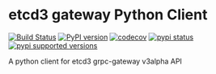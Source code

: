 # etcd3 gateway Python Client

[![Build Status](https://travis-ci.org/dims/etcd3-gateway.svg?branch=master)](https://travis-ci.org/dims/etcd3-gateway)
[![PyPI version](https://badge.fury.io/py/etcd3gw.svg)](https://badge.fury.io/py/etcd3gw)
[![codecov](https://codecov.io/gh/dims/etcd3-gateway/branch/master/graph/badge.svg)](https://codecov.io/gh/dims/etcd3-gateway "Non-generated packages only")
[![pypi status](https://img.shields.io/pypi/status/etcd3gw.svg)](https://pypi.python.org/pypi/etcd3gw)
[![pypi supported versions](https://img.shields.io/pypi/pyversions/etcd3gw.svg)](https://pypi.python.org/pypi/etcd3gw)

A python client for etcd3 grpc-gateway v3alpha API